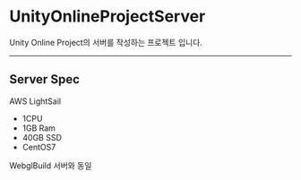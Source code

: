 # UnityOnlineProjectServer

Unity Online Project의 서버를 작성하는 프로젝트 입니다.

---
## Server Spec

AWS LightSail
- 1CPU
- 1GB Ram
- 40GB SSD
- CentOS7

WebglBuild 서버와 동일
